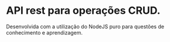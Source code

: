 <h1>API rest para operações CRUD.</h1>
<p>Desenvolvida com a utilização do NodeJS puro para questões de conhecimento e aprendizagem.</p>
